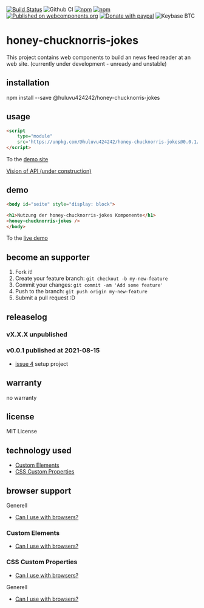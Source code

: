 [![Build Status](https://travis-ci.com/Huluvu424242/honey-chucknorris-jokes.svg?branch=master)](https://travis-ci.com/Huluvu424242/honey-chucknorris-jokes)
![Github CI](https://github.com/Huluvu424242/honey-chucknorris-jokes/workflows/Github%20CI/badge.svg)
[![npm](https://img.shields.io/npm/v/@huluvu424242/honey-chucknorris-jokes.svg)](https://www.npmjs.com/package/@huluvu424242/honey-chucknorris-jokes)
[![npm](https://img.shields.io/npm/dm/@huluvu424242/honey-chucknorris-jokes.svg)](https://www.npmjs.com/package/@huluvu424242/honey-chucknorris-jokes)
[![Published on webcomponents.org](https://img.shields.io/badge/webcomponents.org-published-blue.svg)](https://www.webcomponents.org/element/@huluvu424242/honey-chucknorris-jokes)
[![Donate with paypal](https://img.shields.io/badge/paypal-donate-yellow.svg)](https://paypal.me/huluvu424242)
![Keybase BTC](https://img.shields.io/keybase/btc/huluvu424242)
# honey-chucknorris-jokes 
This project contains web components to build an news feed reader at an web site.
(currently under development - unready and unstable)

## installation

npm install --save @huluvu424242/honey-chucknorris-jokes

## usage

```html
<script 
    type="module" 
    src='https://unpkg.com/@huluvu424242/honey-chucknorris-jokes@0.0.1/dist/honey-chucknorris-jokes/honey-chucknorris-jokes.esm.js'>
</script>
```
To the [demo site](https://huluvu424242.github.io/honey-chucknorris-jokes/index.html)

[Vision of API (under construction)](src/components/honey-chucknorris-jokes/readme.md)

## demo

<!--
```
<custom-element-demo>
  <template>
    <link rel="import" href="docs/index.html">
    <next-code-block></next-code-block>
  </template>
</custom-element-demo>
```
-->
```html
<body id="seite" style="display: block">

<h1>Nutzung der honey-chucknorris-jokes Komponente</h1>
<honey-chucknorris-jokes />
</body>
```
To the [live demo](https://huluvu424242.github.io/honey-chucknorris-jokes/index.html)

## become an supporter

1. Fork it!
2. Create your feature branch: `git checkout -b my-new-feature`
3. Commit your changes: `git commit -am 'Add some feature'`
4. Push to the branch: `git push origin my-new-feature`
5. Submit a pull request :D

## releaselog

### vX.X.X unpublished

### v0.0.1 published at 2021-08-15

* [issue 4](https://github.com/Huluvu424242/honey-chucknorris-jokes/issues/4) setup project

## warranty

no warranty

## license

MIT License

## technology used

* [Custom Elements](https://developer.mozilla.org/en-US/docs/Web/API/Window/customElements)
* [CSS Custom Properties](https://developer.mozilla.org/en-US/docs/Web/CSS/Using_CSS_custom_properties)


## browser support

Generell

* [Can I use with browsers?](https://caniuse.com/#feat=speech-synthesis)

### Custom Elements

* [Can I use with browsers?](https://caniuse.com/#feat=mdn-api_window_customelements)

### CSS Custom Properties

* [Can I use with browsers?](https://caniuse.com/#search=css%20custom%20properties)

Generell 

* [Can I use with browsers?](https://caniuse.com/#feat=mdn-css_selectors_part)
